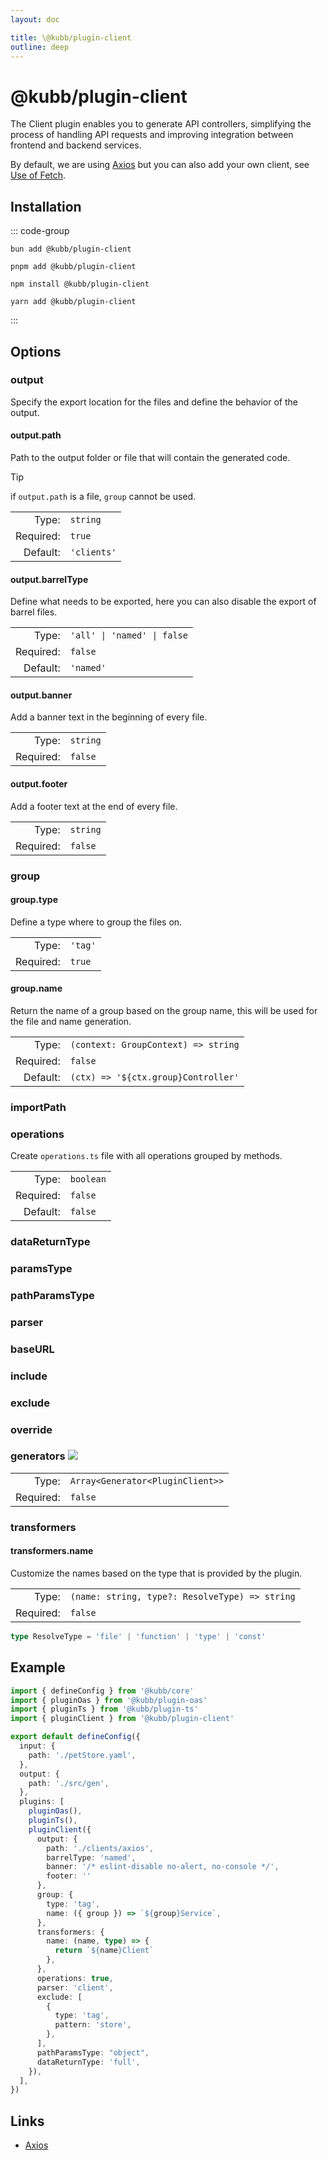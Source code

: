 ```yaml
---
layout: doc

title: \@kubb/plugin-client
outline: deep
---
```


# @kubb/plugin-client

The Client plugin enables you to generate API controllers, simplifying the process of handling API requests and improving integration between frontend and backend services.

By default, we are using [Axios](https://axios-http.com/docs/intro) but you can also add your own client, see [Use of Fetch](/knowledge-base/fetch).

## Installation

::: code-group
```shell [bun]
bun add @kubb/plugin-client
```

```shell [pnpm]
pnpm add @kubb/plugin-client
```

```shell [npm]
npm install @kubb/plugin-client
```

```shell [yarn]
yarn add @kubb/plugin-client
```
:::

## Options

### output
Specify the export location for the files and define the behavior of the output.

#### output.path

Path to the output folder or file that will contain the generated code.

> [!TIP]
> if `output.path` is a file, `group` cannot be used.

|           |             |
|----------:|:------------|
|     Type: | `string`    |
| Required: | `true`      |
|  Default: | `'clients'` |

#### output.barrelType

Define what needs to be exported, here you can also disable the export of barrel files.

|           |                             |
|----------:|:----------------------------|
|     Type: | `'all' \| 'named' \| false` |
| Required: | `false`                     |
|  Default: | `'named'`                   |

<!--@include: ../core/barrelTypes.md-->

#### output.banner
Add a banner text in the beginning of every file.

|           |                                       |
|----------:|:--------------------------------------|
|     Type: | `string` |
| Required: | `false`                               |

#### output.footer
Add a footer text at the end of every file.

|           |                                       |
|----------:|:--------------------------------------|
|     Type: | `string` |
| Required: | `false`                               |

### group
<!--@include: ../core/group.md-->

#### group.type
Define a type where to group the files on.

|           |         |
|----------:|:--------|
|     Type: | `'tag'` |
| Required: | `true`  |

<!--@include: ../core/groupTypes.md-->

#### group.name

Return the name of a group based on the group name, this will be used for the file and name generation.

|           |                                     |
|----------:|:------------------------------------|
|     Type: | `(context: GroupContext) => string` |
| Required: | `false`                             |
|  Default: | `(ctx) => '${ctx.group}Controller'`  |

### importPath
<!--@include: ../plugin-client/importPath.md-->

### operations
Create `operations.ts` file with all operations grouped by methods.

|           |           |
|----------:|:----------|
|     Type: | `boolean` |
| Required: | `false`   |
|  Default: | `false`   |

### dataReturnType
<!--@include: ../plugin-client/dataReturnType.md-->

### paramsType
<!--@include: ../plugin-client/paramsType.md-->

### pathParamsType
<!--@include: ../plugin-client/pathParamsType.md-->

### parser
<!--@include: ../plugin-client/parser.md-->

### baseURL
<!--@include: ../plugin-client/baseURL.md-->

### include
<!--@include: ../core/include.md-->

### exclude
<!--@include: ../core/exclude.md-->

### override
<!--@include: ../core/override.md-->

### generators <img src="/icons/experimental.svg"/>
<!--@include: ../core/generators.md-->

|           |                                                                              |
|----------:|:-----------------------------------------------------------------------------|
|     Type: | `Array<Generator<PluginClient>>`                                             |
| Required: | `false`                                                                      |


### transformers
<!--@include: ../core/transformers.md-->

#### transformers.name
Customize the names based on the type that is provided by the plugin.

|           |                                                                               |
|----------:|:------------------------------------------------------------------------------|
|     Type: | `(name: string, type?: ResolveType) => string` |
| Required: | `false`                                                                       |

```typescript
type ResolveType = 'file' | 'function' | 'type' | 'const'
```

## Example

```typescript twoslash [kubb.config.ts]
import { defineConfig } from '@kubb/core'
import { pluginOas } from '@kubb/plugin-oas'
import { pluginTs } from '@kubb/plugin-ts'
import { pluginClient } from '@kubb/plugin-client'

export default defineConfig({
  input: {
    path: './petStore.yaml',
  },
  output: {
    path: './src/gen',
  },
  plugins: [
    pluginOas(),
    pluginTs(),
    pluginClient({
      output: {
        path: './clients/axios',
        barrelType: 'named',
        banner: '/* eslint-disable no-alert, no-console */',
        footer: ''
      },
      group: {
        type: 'tag',
        name: ({ group }) => `${group}Service`,
      },
      transformers: {
        name: (name, type) => {
          return `${name}Client`
        },
      },
      operations: true,
      parser: 'client',
      exclude: [
        {
          type: 'tag',
          pattern: 'store',
        },
      ],
      pathParamsType: "object",
      dataReturnType: 'full',
    }),
  ],
})
```

## Links

- [Axios](https://axios-http.com/docs/intro)
